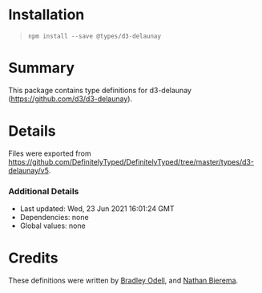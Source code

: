 # Installation
> `npm install --save @types/d3-delaunay`

# Summary
This package contains type definitions for d3-delaunay (https://github.com/d3/d3-delaunay).

# Details
Files were exported from https://github.com/DefinitelyTyped/DefinitelyTyped/tree/master/types/d3-delaunay/v5.

### Additional Details
 * Last updated: Wed, 23 Jun 2021 16:01:24 GMT
 * Dependencies: none
 * Global values: none

# Credits
These definitions were written by [Bradley Odell](https://github.com/BTOdell), and [Nathan Bierema](https://github.com/Methuselah96).

